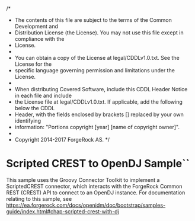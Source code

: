 /*
 * The contents of this file are subject to the terms of the Common Development and
 * Distribution License (the License). You may not use this file except in compliance with the
 * License.
 *
 * You can obtain a copy of the License at legal/CDDLv1.0.txt. See the License for the
 * specific language governing permission and limitations under the License.
 *
 * When distributing Covered Software, include this CDDL Header Notice in each file and include
 * the License file at legal/CDDLv1.0.txt. If applicable, add the following below the CDDL
 * Header, with the fields enclosed by brackets [] replaced by your own identifying
 * information: "Portions copyright [year] [name of copyright owner]".
 *
 * Copyright 2014-2017 ForgeRock AS.
 */

Scripted CREST to OpenDJ Sample``
===============================

This sample uses the Groovy Connector Toolkit to implement a ScriptedCREST connector,
which interacts with the ForgeRock Common REST (CREST) API to connect to an OpenDJ
instance. For documentation relating to this sample, see
https://ea.forgerock.com/docs/openidm/doc/bootstrap/samples-guide/index.html#chap-scripted-crest-with-dj